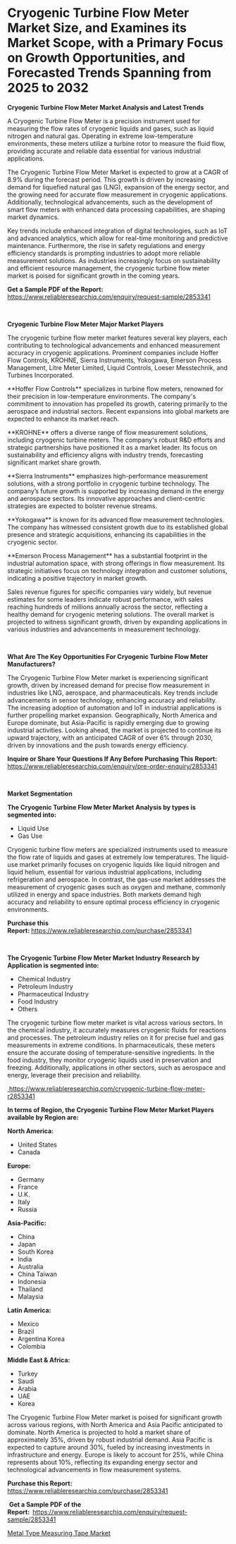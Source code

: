 <p><h1>Cryogenic Turbine Flow Meter Market Size, and Examines its Market Scope, with a Primary Focus on Growth Opportunities, and Forecasted Trends Spanning from 2025 to 2032</h1></p><p><strong>Cryogenic Turbine Flow Meter Market Analysis and Latest Trends</strong></p>
<p><p>A Cryogenic Turbine Flow Meter is a precision instrument used for measuring the flow rates of cryogenic liquids and gases, such as liquid nitrogen and natural gas. Operating in extreme low-temperature environments, these meters utilize a turbine rotor to measure the fluid flow, providing accurate and reliable data essential for various industrial applications.</p><p>The Cryogenic Turbine Flow Meter Market is expected to grow at a CAGR of 8.9% during the forecast period. This growth is driven by increasing demand for liquefied natural gas (LNG), expansion of the energy sector, and the growing need for accurate flow measurement in cryogenic applications. Additionally, technological advancements, such as the development of smart flow meters with enhanced data processing capabilities, are shaping market dynamics.</p><p>Key trends include enhanced integration of digital technologies, such as IoT and advanced analytics, which allow for real-time monitoring and predictive maintenance. Furthermore, the rise in safety regulations and energy efficiency standards is prompting industries to adopt more reliable measurement solutions. As industries increasingly focus on sustainability and efficient resource management, the cryogenic turbine flow meter market is poised for significant growth in the coming years.</p></p>
<p><strong>Get a Sample PDF of the Report:&nbsp;</strong> <a href="https://www.reliableresearchiq.com/enquiry/request-sample/2853341?utm_campaign=2455&utm_medium=2&utm_source=Github&utm_content=ia&utm_term=11032025&utm_id=cryogenic-turbine-flow-meter">https://www.reliableresearchiq.com/enquiry/request-sample/2853341</a></p>
<p>&nbsp;</p>
<p><strong>Cryogenic Turbine Flow Meter Major Market Players</strong></p>
<p><p>The cryogenic turbine flow meter market features several key players, each contributing to technological advancements and enhanced measurement accuracy in cryogenic applications. Prominent companies include Hoffer Flow Controls, KROHNE, Sierra Instruments, Yokogawa, Emerson Process Management, Litre Meter Limited, Liquid Controls, Loeser Messtechnik, and Turbines Incorporated.</p><p>**Hoffer Flow Controls** specializes in turbine flow meters, renowned for their precision in low-temperature environments. The company's commitment to innovation has propelled its growth, catering primarily to the aerospace and industrial sectors. Recent expansions into global markets are expected to enhance its market reach.</p><p>**KROHNE** offers a diverse range of flow measurement solutions, including cryogenic turbine meters. The company's robust R&D efforts and strategic partnerships have positioned it as a market leader. Its focus on sustainability and efficiency aligns with industry trends, forecasting significant market share growth.</p><p>**Sierra Instruments** emphasizes high-performance measurement solutions, with a strong portfolio in cryogenic turbine technology. The company’s future growth is supported by increasing demand in the energy and aerospace sectors. Its innovative approaches and client-centric strategies are expected to bolster revenue streams.</p><p>**Yokogawa** is known for its advanced flow measurement technologies. The company has witnessed consistent growth due to its established global presence and strategic acquisitions, enhancing its capabilities in the cryogenic sector.</p><p>**Emerson Process Management** has a substantial footprint in the industrial automation space, with strong offerings in flow measurement. Its strategic initiatives focus on technology integration and customer solutions, indicating a positive trajectory in market growth. </p><p>Sales revenue figures for specific companies vary widely, but revenue estimates for some leaders indicate robust performance, with sales reaching hundreds of millions annually across the sector, reflecting a healthy demand for cryogenic metering solutions. The overall market is projected to witness significant growth, driven by expanding applications in various industries and advancements in measurement technology.</p></p>
<p>&nbsp;</p>
<p><strong>What Are The Key Opportunities For Cryogenic Turbine Flow Meter Manufacturers?</strong></p>
<p><p>The Cryogenic Turbine Flow Meter market is experiencing significant growth, driven by increased demand for precise flow measurement in industries like LNG, aerospace, and pharmaceuticals. Key trends include advancements in sensor technology, enhancing accuracy and reliability. The increasing adoption of automation and IoT in industrial applications is further propelling market expansion. Geographically, North America and Europe dominate, but Asia-Pacific is rapidly emerging due to growing industrial activities. Looking ahead, the market is projected to continue its upward trajectory, with an anticipated CAGR of over 6% through 2030, driven by innovations and the push towards energy efficiency.</p></p>
<p><strong>Inquire or Share Your Questions If Any Before Purchasing This Report:</strong> <a href="https://www.reliableresearchiq.com/enquiry/pre-order-enquiry/2853341?utm_campaign=2455&utm_medium=2&utm_source=Github&utm_content=ia&utm_term=11032025&utm_id=cryogenic-turbine-flow-meter">https://www.reliableresearchiq.com/enquiry/pre-order-enquiry/2853341</a></p>
<p>&nbsp;</p>
<p><strong>Market Segmentation</strong></p>
<p><strong>The Cryogenic Turbine Flow Meter Market Analysis by types is segmented into:</strong></p>
<p><ul><li>Liquid Use</li><li>Gas Use</li></ul></p>
<p><p>Cryogenic turbine flow meters are specialized instruments used to measure the flow rate of liquids and gases at extremely low temperatures. The liquid-use market primarily focuses on cryogenic liquids like liquid nitrogen and liquid helium, essential for various industrial applications, including refrigeration and aerospace. In contrast, the gas-use market addresses the measurement of cryogenic gases such as oxygen and methane, commonly utilized in energy and space industries. Both markets demand high accuracy and reliability to ensure optimal process efficiency in cryogenic environments.</p></p>
<p><strong>Purchase this Report:&nbsp;</strong><a href="https://www.reliableresearchiq.com/purchase/2853341?utm_campaign=2455&utm_medium=2&utm_source=Github&utm_content=ia&utm_term=11032025&utm_id=cryogenic-turbine-flow-meter">https://www.reliableresearchiq.com/purchase/2853341</a></p>
<p>&nbsp;</p>
<p><strong>The Cryogenic Turbine Flow Meter Market Industry Research by Application is segmented into:</strong></p>
<p><ul><li>Chemical Industry</li><li>Petroleum Industry</li><li>Pharmaceutical Industry</li><li>Food Industry</li><li>Others</li></ul></p>
<p><p>The cryogenic turbine flow meter market is vital across various sectors. In the chemical industry, it accurately measures cryogenic fluids for reactions and processes. The petroleum industry relies on it for precise fuel and gas measurements in extreme conditions. In pharmaceuticals, these meters ensure the accurate dosing of temperature-sensitive ingredients. In the food industry, they monitor cryogenic liquids used in preservation and freezing. Additionally, applications in other sectors, such as aerospace and energy, leverage their precision and reliability.</p></p>
<p><a href="https://www.reliableresearchiq.com/cryogenic-turbine-flow-meter-r2853341?utm_campaign=2455&utm_medium=2&utm_source=Github&utm_content=ia&utm_term=11032025&utm_id=cryogenic-turbine-flow-meter">&nbsp;https://www.reliableresearchiq.com/cryogenic-turbine-flow-meter-r2853341</a></p>
<p><strong>In terms of Region, the Cryogenic Turbine Flow Meter Market Players available by Region are:</strong></p>
<p>
    <p> <strong> North America: </strong>
        <ul>
            <li>United States</li>
            <li>Canada</li>
        </ul>
        </p> 
    <p> <strong> Europe: </strong>
        <ul>
            <li>Germany</li>
            <li>France</li>
            <li>U.K.</li>
            <li>Italy</li>
            <li>Russia</li>
        </ul>
        </p> 
    <p> <strong> Asia-Pacific: </strong>
        <ul>
            <li>China</li>
            <li>Japan</li>
            <li>South Korea</li>
            <li>India</li>
            <li>Australia</li>
            <li>China Taiwan</li>
            <li>Indonesia</li>
            <li>Thailand</li>
            <li>Malaysia</li>
        </ul>
        </p> 
    <p> <strong> Latin America: </strong>
        <ul>
            <li>Mexico</li>
            <li>Brazil</li>
            <li>Argentina Korea</li>
            <li>Colombia</li>
        </ul>
        </p> 
    <p> <strong> Middle East & Africa: </strong>
        <ul>
            <li>Turkey</li>
            <li>Saudi</li>
            <li>Arabia</li>
            <li>UAE</li>
            <li>Korea</li>
        </ul>
    </p>
    </p>
<p><p>The Cryogenic Turbine Flow Meter market is poised for significant growth across various regions, with North America and Asia Pacific anticipated to dominate. North America is projected to hold a market share of approximately 35%, driven by robust industrial demand. Asia Pacific is expected to capture around 30%, fueled by increasing investments in infrastructure and energy. Europe is likely to account for 25%, while China represents about 10%, reflecting its expanding energy sector and technological advancements in flow measurement systems.</p></p>
<p><strong>Purchase this Report: </strong><a href="https://www.reliableresearchiq.com/purchase/2853341?utm_campaign=2455&utm_medium=2&utm_source=Github&utm_content=ia&utm_term=11032025&utm_id=cryogenic-turbine-flow-meter">https://www.reliableresearchiq.com/purchase/2853341</a></p>
<p>&nbsp;<strong>Get a Sample PDF of the Report:&nbsp;&nbsp;</strong><a href="https://www.reliableresearchiq.com/enquiry/request-sample/2853341?utm_campaign=2455&utm_medium=2&utm_source=Github&utm_content=ia&utm_term=11032025&utm_id=cryogenic-turbine-flow-meter">https://www.reliableresearchiq.com/enquiry/request-sample/2853341</a></p>
<p><strong></strong></p>
<p><p><a href="https://github.com/marrahcerpas05/Market-Research-Report-List-1/blob/main/metal-type-measuring-tape-market.md?utm_campaign=2455&utm_medium=2&utm_source=Github&utm_content=ia&utm_term=11032025&utm_id=cryogenic-turbine-flow-meter">Metal Type Measuring Tape Market</a></p></p>